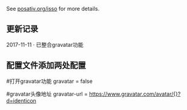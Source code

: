 
See [posativ.org/isso](http://posativ.org/isso/) for more details.

## 更新记录

2017-11-11 · 已整合gravatar功能

## 配置文件添加两处配置

#打开gravatar功能
gravatar = false

#gravatar头像地址
gravatar-url = https://www.gravatar.com/avatar/{}?d=identicon
